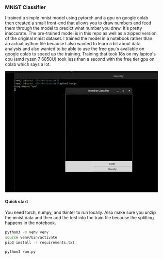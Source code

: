 ### MNIST Classifier 
I trained a simple mnist model using pytorch and a gpu on google colab then created a small 
front-end that allows you to draw numbers and feed them through the model to predict what
number you drew. It's pretty inaccurate. The pre-trained model is in this repo as well as 
a zipped version of the original mnist dataset. I trained the model in a notebook rather than
an actual python file because I also wanted to learn a bit about data analysis and also wanted
to be able to use the free gpu's available on google colab to speed up the training. Training 
that took 18s on my laptop's cpu (amd ryzen 7 6850U) took less than a second with the free tier 
gpu on colab which says a lot.

![example run gif](data/example_run.gif)

#### Quick start
You need torch, numpy, and tkinter to run locally. Also make sure you unzip the mnist data and then
add the test into the train file because the splitting happens in the notebook.
```bash
python3 -m venv venv
source venv/bin/activate
pip3 install -r requirements.txt
```

```bash
python3 run.py
```
